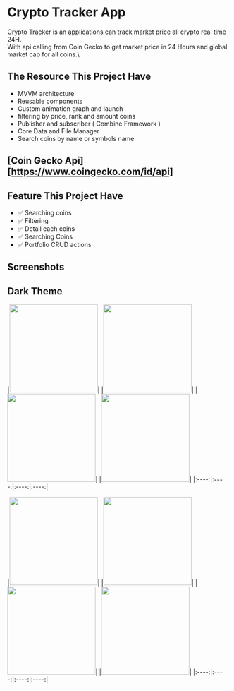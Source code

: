 # Crypto Tracker App

Crypto Tracker is an applications can track market price all crypto real time 24H.\
With api calling from Coin Gecko to get market price in 24 Hours and global market cap for all coins.\

## The Resource This Project Have
- MVVM architecture
- Reusable components
- Custom animation graph and launch
- filtering by price, rank and amount coins
- Publisher and subscriber ( Combine Framework )
- Core Data and File Manager
- Search coins by name or symbols name

## [Coin Gecko Api][https://www.coingecko.com/id/api]
## Feature This Project Have
- ✅ Searching coins
- ✅ Filtering
- ✅ Detail each coins
- ✅ Searching Coins
- ✅ Portfolio CRUD actions

## Screenshots
## Dark Theme
|<img src= "Screenshoots/darkTheme/HomeView-DarkTheme.png" width= 200\>| |<img src= "Screenshoots/darkTheme/SearchActions-DarkTheme.png" width= 200\>| |<img src= "Screenshoots/darkTheme/PortfolioView-DarkTheme.png" width= 200\>| |<img src= "Screenshoots/darkTheme/CoinDetails-DarkTheme.png" width= 200\>| 
|:----:|:----:|:----:|:----:|

|<img src= "Screenshoots/lightTheme/HomeView-LightTheme.png" width= 200\>| |<img src= "Screenshoots/lightTheme/SearchActions-LightTheme.png" width= 200\>| |<img src= "Screenshoots/lightTheme/PortfolioView-LightTheme.png" width= 200\>| |<img src= "Screenshoots/lightTheme/CoinDetails-LightTheme.png" width= 200\>| 
|:----:|:----:|:----:|:----:|

  
